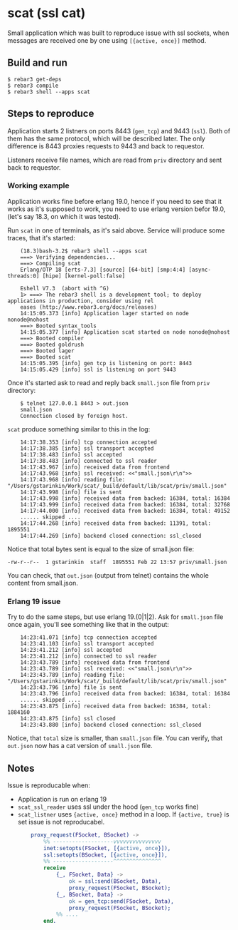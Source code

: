# scat (ssl cat) #

Small application which was built to reproduce issue with ssl sockets, when messages are received one by one using `[{active, once}]` method.

## Build and run ##

    $ rebar3 get-deps
    $ rebar3 compile
    $ rebar3 shell --apps scat

## Steps to reproduce ##

Application starts 2 listners on ports 8443 (`gen_tcp`) and 9443 (`ssl`). Both of them has the same protocol, which will be described later. The only difference is 8443 proxies requests to 9443 and back to requestor.

Listeners receive file names, which are read from `priv` directory and sent back to requestor.

### Working example ###

Application works fine before erlang 19.0, hence if you need to see that it works as it's supposed to work, you need to use erlang version befor 19.0, (let's say 18.3, on which it was tested).

Run `scat` in one of terminals, as it's said above. Service will produce some traces, that it's started:

```
    (18.3)bash-3.2$ rebar3 shell --apps scat
    ===> Verifying dependencies...
    ===> Compiling scat
    Erlang/OTP 18 [erts-7.3] [source] [64-bit] [smp:4:4] [async-threads:0] [hipe] [kernel-poll:false]
    
    Eshell V7.3  (abort with ^G)
    1> ===> The rebar3 shell is a development tool; to deploy applications in production, consider using rel
    eases (http://www.rebar3.org/docs/releases)
    14:15:05.373 [info] Application lager started on node nonode@nohost
    ===> Booted syntax_tools
    14:15:05.377 [info] Application scat started on node nonode@nohost
    ===> Booted compiler
    ===> Booted goldrush
    ===> Booted lager
    ===> Booted scat
    14:15:05.395 [info] gen tcp is listening on port: 8443
    14:15:05.429 [info] ssl is listening on port 9443
```

Once it's started ask to read and reply back `small.json` file from `priv` directory:

```
    $ telnet 127.0.0.1 8443 > out.json
    small.json
    Connection closed by foreign host.
```

`scat` produce something similar to this in the log:

```
    14:17:38.353 [info] tcp connection accepted
    14:17:38.385 [info] ssl transport accepted
    14:17:38.483 [info] ssl accepted
    14:17:38.483 [info] connected to ssl reader
    14:17:43.967 [info] received data from frontend
    14:17:43.968 [info] ssl received: <<"small.json\r\n">>
    14:17:43.968 [info] reading file: "/Users/gstarinkin/Work/scat/_build/default/lib/scat/priv/small.json"
    14:17:43.998 [info] file is sent
    14:17:43.998 [info] received data from backed: 16384, total: 16384
    14:17:43.999 [info] received data from backed: 16384, total: 32768
    14:17:44.000 [info] received data from backed: 16384, total: 49152
    ...... skipped ....
    14:17:44.268 [info] received data from backed: 11391, total: 1895551
    14:17:44.269 [info] backend closed connection: ssl_closed
```

Notice that total bytes sent is equal to the size of small.json file:

```
-rw-r--r--  1 gstarinkin  staff  1895551 Feb 22 13:57 priv/small.json
```

You can check, that `out.json` (output from telnet) contains the whole content from small.json.

### Erlang 19 issue ###

Try to do the same steps, but use erlang 19.(0|1|2).
Ask for `small.json` file once again, you'll see something like that in the output:

```
    14:23:41.071 [info] tcp connection accepted
    14:23:41.103 [info] ssl transport accepted
    14:23:41.212 [info] ssl accepted
    14:23:41.212 [info] connected to ssl reader
    14:23:43.789 [info] received data from frontend
    14:23:43.789 [info] ssl received: <<"small.json\r\n">>
    14:23:43.789 [info] reading file: "/Users/gstarinkin/Work/scat/_build/default/lib/scat/priv/small.json"
    14:23:43.796 [info] file is sent
    14:23:43.796 [info] received data from backed: 16384, total: 16384
    ...... skipped ....
    14:23:43.875 [info] received data from backed: 16384, total: 1884160
    14:23:43.875 [info] ssl closed
    14:23:43.880 [info] backend closed connection: ssl_closed
```

Notice, that `total` size is smaller, than `small.json` file. You can verify, that `out.json` now has a cat version of `small.json` file.


## Notes ##

Issue is reproducable when:
* Application is run on erlang 19
* `scat_ssl_reader` uses ssl under the hood (`gen_tcp` works fine)
* `scat_listner` uses `{active, once}` method in a loop. If `{active, true}` is set issue is not reproducabel.
    ```erlang
        proxy_request(FSocket, BSocket) ->
            %% -------------------vvvvvvvvvvvvvvv
            inet:setopts(FSocket, [{active, once}]),
            ssl:setopts(BSocket, [{active, once}]),
            %% -------------------^^^^^^^^^^^^^^^
            receive
                {_, FSocket, Data} ->
                    ok = ssl:send(BSocket, Data),
                    proxy_request(FSocket, BSocket);
                {_, BSocket, Data} ->
                    ok = gen_tcp:send(FSocket, Data),
                    proxy_request(FSocket, BSocket);
                %% ....
            end.
    ```
